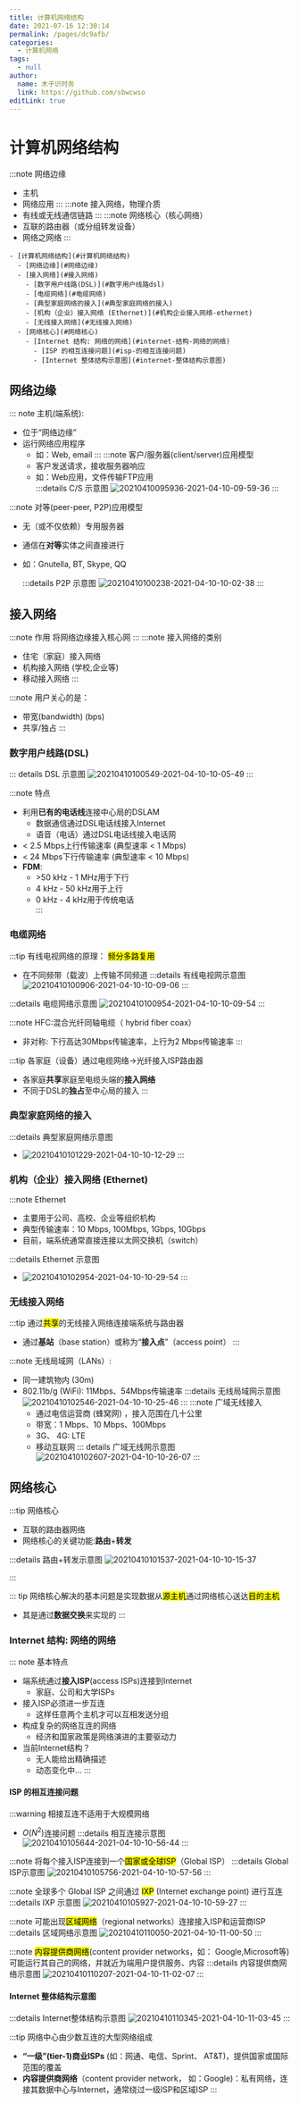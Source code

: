 ```yaml
---
title: 计算机网络结构
date: 2021-07-16 12:30:14
permalink: /pages/dc9afb/
categories: 
  - 计算机网络
tags: 
  - null
author: 
  name: 木子识时务
  link: https://github.com/sbwcwso
editLink: true
---
```

# 计算机网络结构

:::note 网络边缘
  * 主机
  * 网络应用
:::
:::note 接入网络，物理介质
  * 有线或无线通信链路
:::
:::note 网络核心（核心网络）
  * 互联的路由器（或分组转发设备）
  * 网络之网络
:::

<!-- more -->

```markmap
- [计算机网络结构](#计算机网络结构)
  - [网络边缘](#网络边缘)
  - [接入网络](#接入网络)
    - [数字用户线路(DSL)](#数字用户线路dsl)
    - [电缆网络](#电缆网络)
    - [典型家庭网络的接入](#典型家庭网络的接入)
    - [机构（企业）接入网络 (Ethernet)](#机构企业接入网络-ethernet)
    - [无线接入网络](#无线接入网络)
  - [网络核心](#网络核心)
    - [Internet 结构: 网络的网络](#internet-结构-网络的网络)
      - [ISP 的相互连接问题](#isp-的相互连接问题)
      - [Internet 整体结构示意图](#internet-整体结构示意图)
```




## 网络边缘

::: note 主机(端系统):
* 位于“网络边缘”
* 运行网络应用程序
  * 如：Web, email
:::
:::note 客户/服务器(client/server)应用模型
  * 客户发送请求，接收服务器响应
  * 如：Web应用，文件传输FTP应用  
  :::details C/S 示意图
  ![20210410095936-2021-04-10-09-59-36](https://cdn.jsdelivr.net/gh/sbwcwso/PicBed@master/20210410095936-2021-04-10-09-59-36.png)
:::

:::note 对等(peer-peer, P2P)应用模型
* 无（或不仅依赖）专用服务器
* 通信在**对等**实体之间直接进行
* 如：Gnutella, BT, Skype, QQ

  :::details P2P 示意图
  ![20210410100238-2021-04-10-10-02-38](https://cdn.jsdelivr.net/gh/sbwcwso/PicBed@master/20210410100238-2021-04-10-10-02-38.png)
:::

## 接入网络

:::note 作用
将网络边缘接入核心网
:::
:::note 接入网络的类别
* 住宅（家庭）接入网络
* 机构接入网络 (学校,企业等)
* 移动接入网络
:::

:::note 用户关心的是：
* 带宽(bandwidth) (bps)
* 共享/独占
:::

### 数字用户线路(DSL)

::: details DSL 示意图
![20210410100549-2021-04-10-10-05-49](https://cdn.jsdelivr.net/gh/sbwcwso/PicBed@master/20210410100549-2021-04-10-10-05-49.png)
:::

:::note 特点
* 利用**已有的电话线**连接中心局的DSLAM
  * 数据通信通过DSL电话线接入Internet
  * 语音（电话）通过DSL电话线接入电话网
* < 2.5 Mbps上行传输速率 (典型速率 < 1 Mbps)
* < 24 Mbps下行传输速率 (典型速率 < 10 Mbps)
* **FDM**:
  * \>50 kHz - 1 MHz用于下行
  * 4 kHz - 50 kHz用于上行
  * 0 kHz - 4 kHz用于传统电话  
:::

### 电缆网络

:::tip 有线电视网络的原理： <mark class='c3'>频分多路复用</mark>
  * 在不同频带（载波）上传输不同频道
  :::details 有线电视网示意图
  ![20210410100906-2021-04-10-10-09-06](https://cdn.jsdelivr.net/gh/sbwcwso/PicBed@master/20210410100906-2021-04-10-10-09-06.png)
:::

:::details 电缆网络示意图
![20210410100954-2021-04-10-10-09-54](https://cdn.jsdelivr.net/gh/sbwcwso/PicBed@master/20210410100954-2021-04-10-10-09-54.png)
:::

:::note HFC:混合光纤同轴电缆（ hybrid fiber coax）
* 非对称: 下行高达30Mbps传输速率，上行为2 Mbps传输速率
:::

:::tip 各家庭（设备）通过电缆网络→光纤接入ISP路由器
  * 各家庭**共享**家庭至电缆头端的**接入网络**
  * 不同于DSL的**独占**至中心局的接入
:::

### 典型家庭网络的接入

:::details 典型家庭网络示意图
* ![20210410101229-2021-04-10-10-12-29](https://cdn.jsdelivr.net/gh/sbwcwso/PicBed@master/20210410101229-2021-04-10-10-12-29.png)
:::

### 机构（企业）接入网络 (Ethernet)

:::note Ethernet
* 主要用于公司、高校、企业等组织机构
* 典型传输速率：10 Mbps, 100Mbps, 1Gbps, 10Gbps
* 目前，端系统通常直接连接以太网交换机（switch）

:::details Ethernet 示意图
* ![20210410102954-2021-04-10-10-29-54](https://cdn.jsdelivr.net/gh/sbwcwso/PicBed@master/20210410102954-2021-04-10-10-29-54.png)
:::

### 无线接入网络

:::tip 通过<mark class='c3'>共享</mark>的无线接入网络连接端系统与路由器
* 通过**基站**（base station）或称为“**接入点**”（access point）
:::

:::note 无线局域网（LANs）:
* 同一建筑物内 (30m)
* 802.11b/g (WiFi): 11Mbps、54Mbps传输速率
:::details 无线局域网示意图
![20210410102546-2021-04-10-10-25-46](https://cdn.jsdelivr.net/gh/sbwcwso/PicBed@master/20210410102546-2021-04-10-10-25-46.png)
:::
:::note 广域无线接入
  * 通过电信运营商 (蜂窝网) ，接入范围在几十公里
  * 带宽：1 Mbps、10 Mbps、100Mbps
  * 3G、 4G: LTE
  * 移动互联网
::: details 广域无线网示意图
  ![20210410102607-2021-04-10-10-26-07](https://cdn.jsdelivr.net/gh/sbwcwso/PicBed@master/20210410102607-2021-04-10-10-26-07.png)
:::

## 网络核心

:::tip 网络核心
* 互联的路由器网络
* 网络核心的关键功能:**路由**+**转发**

:::details 路由+转发示意图
![20210410101537-2021-04-10-10-15-37](https://cdn.jsdelivr.net/gh/sbwcwso/PicBed@master/20210410101537-2021-04-10-10-15-37.png)

:::

::: tip 网络核心解决的基本问题是实现数据从<mark class='c3'>源主机</mark>通过网络核心送达<mark class='c3'>目的主机</mark>
* 其是通过**数据交换**来实现的
:::


### Internet 结构: 网络的网络

::: note 基本特点

* 端系统通过**接入ISP**(access ISPs)连接到Internet
  * 家庭、公司和大学ISPs
* 接入ISP必须进一步互连
  * 这样任意两个主机才可以互相发送分组
* 构成复杂的网络互连的网络
  * 经济和国家政策是网络演进的主要驱动力
* 当前Internet结构？
  * 无人能给出精确描述
  * 动态变化中...
:::

#### ISP 的相互连接问题

:::warning 相接互连不适用于大规模网络
* $O(N^2)$连接问题
  :::details 相互连接示意图
  ![20210410105644-2021-04-10-10-56-44](https://cdn.jsdelivr.net/gh/sbwcwso/PicBed@master/20210410105644-2021-04-10-10-56-44.png)
:::

:::note 将每个接入ISP连接到一个<mark class='c3'>国家或全球ISP</mark>（Global ISP）
  :::details Global ISP示意图
  ![20210410105756-2021-04-10-10-57-56](https://cdn.jsdelivr.net/gh/sbwcwso/PicBed@master/20210410105756-2021-04-10-10-57-56.png)
:::

:::note 全球多个 Global ISP 之间通过 <mark class='c3'>IXP</mark> (Internet exchange point) 进行互连
  :::details IXP 示意图
  ![20210410105927-2021-04-10-10-59-27](https://cdn.jsdelivr.net/gh/sbwcwso/PicBed@master/20210410105927-2021-04-10-10-59-27.png)
:::

:::note 可能出现<mark class='c3'>区域网络</mark>（regional networks）连接接入ISP和运营商ISP
  :::details 区域网络示意图
  ![20210410110050-2021-04-10-11-00-50](https://cdn.jsdelivr.net/gh/sbwcwso/PicBed@master/20210410110050-2021-04-10-11-00-50.png)
  :::

:::note <mark class='c3'>内容提供商网络</mark>(content provider networks，如： Google,Microsoft等) 可能运行其自己的网络，并就近为端用户提供服务、内容
  :::details 内容提供商网络示意图
  ![20210410110207-2021-04-10-11-02-07](https://cdn.jsdelivr.net/gh/sbwcwso/PicBed@master/20210410110207-2021-04-10-11-02-07.png)
:::

#### Internet 整体结构示意图

:::details Internet整体结构示意图
![20210410110345-2021-04-10-11-03-45](https://cdn.jsdelivr.net/gh/sbwcwso/PicBed@master/20210410110345-2021-04-10-11-03-45.png)
:::

:::tip 网络中心由少数互连的大型网络组成
* **“一级”(tier-1)商业ISPs** (如：网通、电信、Sprint、 AT&T)，提供国家或国际范围的覆盖
* **内容提供商网络**（content provider network， 如：Google)：私有网络，连接其数据中心与Internet，通常绕过一级ISP和区域ISP
:::
